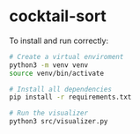 # cocktail-sort

To install and run correctly:

```bash
# Create a virtual enviroment
python3 -m venv venv
source venv/bin/activate

# Install all dependencies
pip install -r requirements.txt

# Run the visualizer
python3 src/visualizer.py
```
